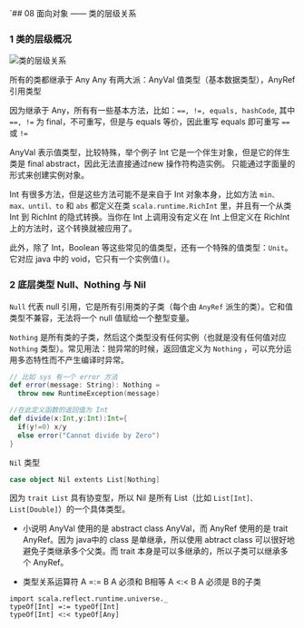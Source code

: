 `## 08 面向对象 —— 类的层级关系

### 1 类的层级概况

![类的层级关系](https://doc.shiyanlou.com/document-uid162034labid1679timestamp1454411336774.png/wm)

所有的类都继承于 Any
Any 有两大派：AnyVal 值类型（基本数据类型），AnyRef 引用类型

因为继承于 Any，所有有一些基本方法，比如：`==, !=, equals, hashCode`, 其中 `==, !=` 为 final，不可重写，但是与 equals 等价，因此重写 equals 即可重写 `==` 或 `!=`

AnyVal 表示值类型，比较特殊，举个例子 Int
它是一个伴生对象，但是它的伴生类是 final abstract，因此无法直接通过new 操作符构造实例。
只能通过字面量的形式来创建实例对象。

Int 有很多方法，但是这些方法可能不是来自于 Int 对象本身，比如方法 `min、max、until、to` 和 `abs` 都定义在类 `scala.runtime.RichInt` 里，并且有一个从类 Int 到 RichInt 的隐式转换。当你在 Int 上调用没有定义在 Int 上但定义在 RichInt 上的方法时，这个转换就被应用了。

此外，除了 Int，Boolean 等这些常见的值类型，还有一个特殊的值类型：`Unit`。它对应 java 中的 void，它只有一个实例值`()`。


### 2 底层类型 Null、Nothing 与 Nil

`Null` 代表 null 引用，它是所有引用类的子类（每个由 `AnyRef` 派生的类）。它和值类型不兼容，无法将一个 null 值赋给一个整型变量。

`Nothing` 是所有类的子类，然后这个类型没有任何实例（也就是没有任何值对应 `Nothing` 类型）。常见用法：抛异常的时候，返回值定义为 `Nothing` ，可以充分运用多态特性而不产生编译时异常。

```scala
// 比如 sys 有一个 error 方法
def error(message: String): Nothing = 
  throw new RuntimeException(message)

//在此定义函数的返回值为 Int
def divide(x:Int,y:Int):Int={
  if(y!=0) x/y
  else error("Cannot divide by Zero")
}
```

`Nil` 类型

```scala
case object Nil extents List[Nothing]
```

因为 `trait List` 具有协变型，所以 Nil 是所有 List（比如 `List[Int]、List[Double]`）的一个具体类型。


* 小说明
AnyVal 使用的是 abstract class AnyVal，而 AnyRef 使用的是 trait AnyRef。因为 java中的 class 是单继承，所以使用 abtract class 可以很好地避免子类继承多个父类。而 trait 本身是可以多继承的，所以子类可以继承多个 AnyRef。


* 类型关系运算符
A =:= B A 必须和 B相等
A <:< B A 必须是 B的子类

```
import scala.reflect.runtime.universe._
typeOf[Int] =:= typeOf[Int]
typeOf[Int] <:< typeOf[Any]
```